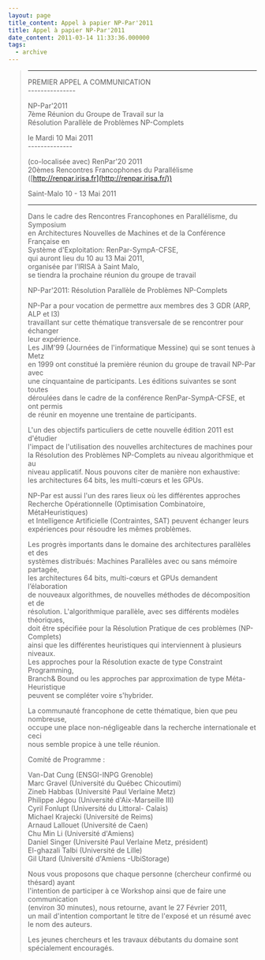 ```yaml
---
layout: page
title_content: Appel à papier NP-Par'2011
title: Appel à papier NP-Par'2011
date_content: 2011-03-14 11:33:36.000000
tags:
  - archive
---
```



> **********************************************  
>  PREMIER APPEL A COMMUNICATION  
>  \---------------  
>  
>  NP-Par'2011  
>  7ème Réunion du Groupe de Travail sur la  
>  Résolution Parallèle de Problèmes NP-Complets  
>  
>  le Mardi 10 Mai 2011  
>  \--------------  
>  
>  (co-localisée avec) RenPar'20 2011  
>  20èmes Rencontres Francophones du Parallélisme  
>  ([http://renpar.irisa.fr](http://renpar.irisa.fr/))  
>  
>  Saint-Malo 10 - 13 Mai 2011  
>  
>
> ****************************************************************************  
>  
>  Dans le cadre des Rencontres Francophones en Parallélisme, du Symposium  
>  en Architectures Nouvelles de Machines et de la Conférence Française en  
>  Système d'Exploitation: RenPar-SympA-CFSE,  
>  qui auront lieu du 10 au 13 Mai 2011,  
>  organisée par l’IRISA à Saint Malo,  
>  se tiendra la prochaine réunion du groupe de travail  
>  
>  
>  NP-Par'2011: Résolution Parallèle de Problèmes NP-Complets  
>  
>  
>  NP-Par a pour vocation de permettre aux membres des 3 GDR (ARP, ALP et I3)  
>  travaillant sur cette thématique transversale de se rencontrer pour
> échanger  
>  leur expérience.  
>  Les JIM'99 (Journées de l'informatique Messine) qui se sont tenues à Metz  
>  en 1999 ont constitué la première réunion du groupe de travail NP-Par avec  
>  une cinquantaine de participants. Les éditions suivantes se sont toutes  
>  déroulées dans le cadre de la conférence RenPar-SympA-CFSE, et ont permis  
>  de réunir en moyenne une trentaine de participants.  
>  
>  L'un des objectifs particuliers de cette nouvelle édition 2011 est
> d'étudier  
>  l'impact de l'utilisation des nouvelles architectures de machines pour  
>  la Résolution des Problèmes NP-Complets au niveau algorithmique et au  
>  niveau applicatif. Nous pouvons citer de manière non exhaustive:  
>  les architectures 64 bits, les multi-cœurs et les GPUs.  
>  
>  NP-Par est aussi l'un des rares lieux où les différentes approches  
>  Recherche Opérationnelle (Optimisation Combinatoire, MétaHeuristiques)  
>  et Intelligence Artificielle (Contraintes, SAT) peuvent échanger leurs  
>  expériences pour résoudre les mêmes problèmes.  
>  
>  Les progrès importants dans le domaine des architectures parallèles et des  
>  systèmes distribués: Machines Parallèles avec ou sans mémoire partagée,  
>  les architectures 64 bits, multi-cœurs et GPUs demandent l’élaboration  
>  de nouveaux algorithmes, de nouvelles méthodes de décomposition et de  
>  résolution. L'algorithmique parallèle, avec ses différents modèles
> théoriques,  
>  doit être spécifiée pour la Résolution Pratique de ces problèmes (NP-
> Complets)  
>  ainsi que les différentes heuristiques qui interviennent à plusieurs
> niveaux.  
>  Les approches pour la Résolution exacte de type Constraint Programming,  
>  Branch& Bound ou les approches par approximation de type Méta-Heuristique  
>  peuvent se compléter voire s'hybrider.  
>  
>  
>  
>  La communauté francophone de cette thématique, bien que peu nombreuse,  
>  occupe une place non-négligeable dans la recherche internationale et ceci  
>  nous semble propice à une telle réunion.  
>  
>  
>  Comité de Programme :  
>  
>  Van-Dat Cung (ENSGI-INPG Grenoble)  
>  Marc Gravel (Université du Québec Chicoutimi)  
>  Zineb Habbas (Université Paul Verlaine Metz)  
>  Philippe Jégou (Université d'Aix-Marseille III)  
>  Cyril Fonlupt (Université du Littoral- Calais)  
>  Michael Krajecki (Université de Reims)  
>  Arnaud Lallouet (Université de Caen)  
>  Chu Min Li (Université d'Amiens)  
>  Daniel Singer (Université Paul Verlaine Metz, président)  
>  El-ghazali Talbi (Université de Lille)  
>  Gil Utard (Université d'Amiens -UbiStorage)  
>  
>  
>  Nous vous proposons que chaque personne (chercheur confirmé ou thésard)
> ayant  
>  l'intention de participer à ce Workshop ainsi que de faire une
> communication  
>  (environ 30 minutes), nous retourne, avant le 27 Février 2011,  
>  un mail d'intention comportant le titre de l'exposé et un résumé avec  
>  le nom des auteurs.  
>  
>  Les jeunes chercheurs et les travaux débutants du domaine sont spécialement
> encouragés.  
>  
>

